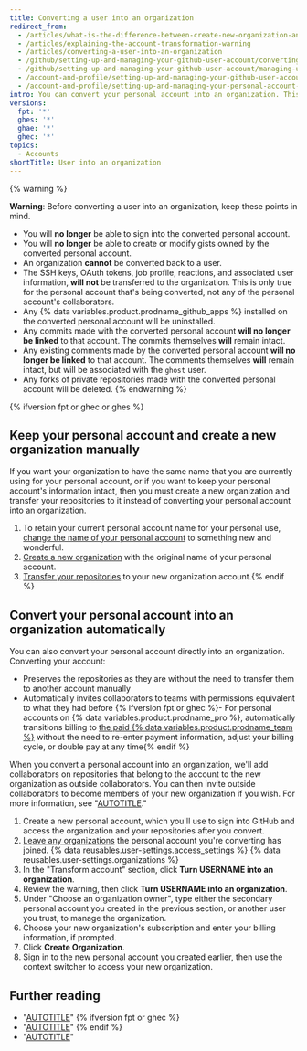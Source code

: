 ```yaml
---
title: Converting a user into an organization
redirect_from:
  - /articles/what-is-the-difference-between-create-new-organization-and-turn-account-into-an-organization
  - /articles/explaining-the-account-transformation-warning
  - /articles/converting-a-user-into-an-organization
  - /github/setting-up-and-managing-your-github-user-account/converting-a-user-into-an-organization
  - /github/setting-up-and-managing-your-github-user-account/managing-user-account-settings/converting-a-user-into-an-organization
  - /account-and-profile/setting-up-and-managing-your-github-user-account/managing-user-account-settings/converting-a-user-into-an-organization
  - /account-and-profile/setting-up-and-managing-your-personal-account-on-github/managing-personal-account-settings/converting-a-user-into-an-organization
intro: You can convert your personal account into an organization. This allows more granular permissions for repositories that belong to the organization.
versions:
  fpt: '*'
  ghes: '*'
  ghae: '*'
  ghec: '*'
topics:
  - Accounts
shortTitle: User into an organization
---
```

{% warning %}

**Warning**: Before converting a user into an organization, keep these points in mind.

- You will **no longer** be able to sign into the converted personal account.
- You will **no longer** be able to create or modify gists owned by the converted personal account.
- An organization **cannot** be converted back to a user.
- The SSH keys, OAuth tokens, job profile, reactions, and associated user information, **will not** be transferred to the organization. This is only true for the personal account that's being converted, not any of the personal account's collaborators.
- Any {% data variables.product.prodname_github_apps %} installed on the converted personal account will be uninstalled.
- Any commits made with the converted personal account **will no longer be linked** to that account. The commits themselves **will** remain intact.
- Any existing comments made by the converted personal account **will no longer be linked** to that account. The comments themselves **will** remain intact, but will be associated with the `ghost` user.
- Any forks of private repositories made with the converted personal account will be deleted.
{% endwarning %}

{% ifversion fpt or ghec or ghes %}

## Keep your personal account and create a new organization manually

If you want your organization to have the same name that you are currently using for your personal account, or if you want to keep your personal account's information intact, then you must create a new organization and transfer your repositories to it instead of converting your personal account into an organization.

1. To retain your current personal account name for your personal use, [change the name of your personal account](/account-and-profile/setting-up-and-managing-your-personal-account-on-github/managing-personal-account-settings/changing-your-github-username) to something new and wonderful.
2. [Create a new organization](/organizations/collaborating-with-groups-in-organizations/creating-a-new-organization-from-scratch) with the original name of your personal account.
3. [Transfer your repositories](/repositories/creating-and-managing-repositories/transferring-a-repository) to your new organization account.{% endif %}

## Convert your personal account into an organization automatically

You can also convert your personal account directly into an organization. Converting your account:
- Preserves the repositories as they are without the need to transfer them to another account manually
- Automatically invites collaborators to teams with permissions equivalent to what they had before
 {% ifversion fpt or ghec %}- For personal accounts on {% data variables.product.prodname_pro %}, automatically transitions billing to [the paid {% data variables.product.prodname_team %}](/billing/managing-billing-for-your-github-account/about-billing-for-github-accounts) without the need to re-enter payment information, adjust your billing cycle, or double pay at any time{% endif %}

When you convert a personal account into an organization, we'll add collaborators on repositories that belong to the account to the new organization as outside collaborators. You can then invite outside collaborators to become members of your new organization if you wish. For more information, see "[AUTOTITLE](/organizations/managing-peoples-access-to-your-organization-with-roles/roles-in-an-organization#outside-collaborators)."

1. Create a new personal account, which you'll use to sign into GitHub and access the organization and your repositories after you convert.
2. [Leave any organizations](/account-and-profile/setting-up-and-managing-your-personal-account-on-github/managing-your-membership-in-organizations/removing-yourself-from-an-organization) the personal account you're converting has joined.
{% data reusables.user-settings.access_settings %}
{% data reusables.user-settings.organizations %}
1. In the "Transform account" section, click **Turn USERNAME into an organization**.
1. Review the warning, then click **Turn USERNAME into an organization**.
1. Under "Choose an organization owner", type either the secondary personal account you created in the previous section, or another user you trust, to manage the organization.
1. Choose your new organization's subscription and enter your billing information, if prompted.
1. Click **Create Organization**.
1. Sign in to the new personal account you created earlier, then use the context switcher to access your new organization.

## Further reading

- "[AUTOTITLE](/organizations/organizing-members-into-teams)"
{% ifversion fpt or ghec %}
- "[AUTOTITLE](/organizations/managing-membership-in-your-organization/inviting-users-to-join-your-organization)"
{% endif %}
- "[AUTOTITLE](/account-and-profile/setting-up-and-managing-your-personal-account-on-github/managing-your-membership-in-organizations/accessing-an-organization)"
